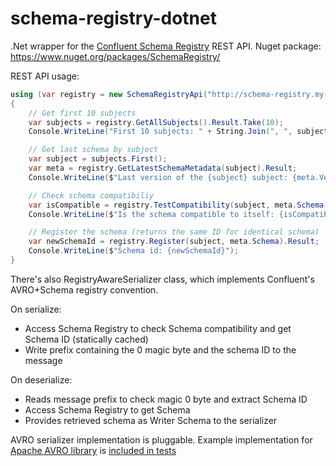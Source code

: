# schema-registry-dotnet

<!---
[![Build status](https://ci.appveyor.com/api/projects/status/iw1d99tqhchpdtks/branch/master?svg=true)](https://ci.appveyor.com/project/jakobz/schema-registry-dotnet/branch/master)
-->
.Net wrapper for the [Confluent Schema Registry](http://docs.confluent.io/1.0.1/schema-registry/docs/index.html) REST API.
Nuget package: https://www.nuget.org/packages/SchemaRegistry/

REST API usage:
```c#
using (var registry = new SchemaRegistryApi("http://schema-registry.my-company.com"))
{
    // Get first 10 subjects
    var subjects = registry.GetAllSubjects().Result.Take(10);
    Console.WriteLine("First 10 subjects: " + String.Join(", ", subjects));

    // Get last schema by subject
    var subject = subjects.First();
    var meta = registry.GetLatestSchemaMetadata(subject).Result;
    Console.WriteLine($"Last version of the {subject} subject: {meta.Version}");

    // Check schema compatibiliy
    var isCompatible = registry.TestCompatibility(subject, meta.Schema).Result;
    Console.WriteLine($"Is the schema compatible to itself: {isCompatible}");

    // Register the schema (returns the same ID for identical schema)
    var newSchemaId = registry.Register(subject, meta.Schema).Result;
    Console.WriteLine($"Schema id: {newSchemaId}");
}
```

There's also RegistryAwareSerializer<T> class, which implements Confluent's AVRO+Schema registry convention.
  
On serialize: 
- Access Schema Registry to check Schema compatibility and get Schema ID (statically cached)
- Write prefix containing the 0 magic byte and the schema ID to the message

On deserialize:
- Reads message prefix to check magic 0 byte and extract Schema ID
- Access Schema Registry to get Schema
- Provides retrieved schema as Writer Schema to the serializer

AVRO serializer implementation is pluggable. Example implementation for [Apache AVRO library](https://www.nuget.org/packages/Apache.Avro/) is [included in tests](https://github.com/jakobz/schema-registry-dotnet/blob/master/SchemaRegistry.Tests/Serialization/AvroSerializerFactory.cs)
